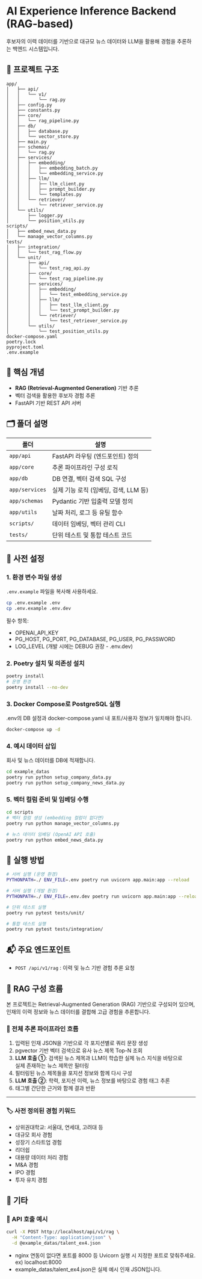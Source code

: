 # AI Experience Inference Backend (RAG-based)
후보자의 이력 데이터를 기반으로 대규모 뉴스 데이터와 LLM을 활용해 경험을 추론하는 백엔드 시스템입니다.

## 📁 프로젝트 구조
```
app/
│   ├── api/
│   │   └── v1/
│   │       └── rag.py
│   ├── config.py
│   ├── constants.py
│   ├── core/
│   │   └── rag_pipeline.py
│   ├── db/
│   │   ├── database.py
│   │   └── vector_store.py
│   ├── main.py
│   ├── schemas/
│   │   └── rag.py
│   ├── services/
│   │   ├── embedding/
│   │   │   ├── embedding_batch.py
│   │   │   └── embedding_service.py
│   │   ├── llm/
│   │   │   ├── llm_client.py
│   │   │   ├── prompt_builder.py
│   │   │   └── templates.py
│   │   └── retriever/
│   │       └── retriever_service.py
│   └── utils/
│       ├── logger.py
│       └── position_utils.py
scripts/
│   ├── embed_news_data.py
│   └── manage_vector_columns.py
tests/
│   ├── integration/
│   │   └── test_rag_flow.py
│   └── unit/
│       ├── api/
│       │   └── test_rag_api.py
│       ├── core/
│       │   └── test_rag_pipeline.py
│       ├── services/
│       │   ├── embedding/
│       │   │   └── test_embedding_service.py
│       │   ├── llm/
│       │   │   ├── test_llm_client.py
│       │   │   └── test_prompt_builder.py
│       │   └── retriever/
│       │       └── test_retriever_service.py
│       └── utils/
│           └── test_position_utils.py
docker-compose.yaml
poetry.lock
pyproject.toml
.env.example
```

## 🧠 핵심 개념

- **RAG (Retrieval-Augmented Generation)** 기반 추론
- 벡터 검색을 활용한 후보자 경험 추론
- FastAPI 기반 REST API 서버

## 🗂️ 폴더 설명

| 폴더 | 설명 |
|------|------|
| `app/api` | FastAPI 라우팅 (엔드포인트) 정의 |
| `app/core` | 추론 파이프라인 구성 로직 |
| `app/db` | DB 연결, 벡터 검색 SQL 구성 |
| `app/services` | 실제 기능 로직 (임베딩, 검색, LLM 등) |
| `app/schemas` | Pydantic 기반 입출력 모델 정의 |
| `app/utils` | 날짜 처리, 로그 등 유틸 함수 |
| `scripts/` | 데이터 임베딩, 벡터 관리 CLI |
| `tests/` | 단위 테스트 및 통합 테스트 코드 |

## 🔧 사전 설정

### 1. 환경 변수 파일 생성
`.env.example` 파일을 복사해 사용하세요.

```bash
cp .env.example .env
cp .env.example .env.dev
```
필수 항목:
- OPENAI_API_KEY
- PG_HOST, PG_PORT, PG_DATABASE, PG_USER, PG_PASSWORD
- LOG_LEVEL (개발 시에는 DEBUG 권장 - .env.dev)

### 2. Poetry 설치 및 의존성 설치
```bash
poetry install
# 운영 환경
poetry install --no-dev
```

### 3. Docker Compose로 PostgreSQL 실행
.env의 DB 설정과 docker-compose.yaml 내 포트/사용자 정보가 일치해야 합니다.
```bash
docker-compose up -d
```

### 4. 예시 데이터 삽입
회사 및 뉴스 데이터를 DB에 적재합니다.
```bash
cd example_datas
poetry run python setup_company_data.py
poetry run python setup_company_news_data.py
```

### 5. 벡터 컬럼 준비 및 임베딩 수행
```bash
cd scripts
# 벡터 컬럼 생성 (embedding 컬럼이 없다면)
poetry run python manage_vector_columns.py

# 뉴스 데이터 임베딩 (OpenAI API 호출)
poetry run python embed_news_data.py
```

## 🚀 실행 방법

```bash
# 서버 실행 (운영 환경)
PYTHONPATH=./ ENV_FILE=.env poetry run uvicorn app.main:app --reload

# 서버 실행 (개발 환경)
PYTHONPATH=./ ENV_FILE=.env.dev poetry run uvicorn app.main:app --reload

# 단위 테스트 실행
poetry run pytest tests/unit/

# 통합 테스트 실행
poetry run pytest tests/integration/
```

## 📬 주요 엔드포인트

- `POST /api/v1/rag` : 이력 및 뉴스 기반 경험 추론 요청

## 📌 RAG 구성 흐름

본 프로젝트는 Retrieval-Augmented Generation (RAG) 기반으로 구성되어 있으며,  
인재의 이력 정보와 뉴스 데이터를 결합해 고급 경험을 추론합니다.

### 🔄 전체 추론 파이프라인 흐름

1. 입력된 인재 JSON을 기반으로 각 포지션별로 쿼리 문장 생성
2. pgvector 기반 벡터 검색으로 유사 뉴스 제목 Top-N 조회
3. **LLM 호출 ①**: 검색된 뉴스 제목과 LLM이 학습한 실제 뉴스 지식을 바탕으로  
   실제 존재하는 뉴스 제목만 필터링  
4. 필터링된 뉴스 제목들을 포지션 정보와 함께 다시 구성
5. **LLM 호출 ②**: 학력, 포지션 이력, 뉴스 정보를 바탕으로 경험 태그 추론
6. 태그별 간단한 근거와 함께 결과 반환

---

### 🏷️ 사전 정의된 경험 키워드

- 상위권대학교: 서울대, 연세대, 고려대 등
- 대규모 회사 경험
- 성장기 스타트업 경험
- 리더쉽
- 대용량 데이터 처리 경험
- M&A 경험
- IPO 경험
- 투자 유치 경험

## 💬 기타
### 📡 API 호출 예시
```bash
curl -X POST http://localhost/api/v1/rag \
  -H "Content-Type: application/json" \
  -d @example_datas/talent_ex4.json
```
- nginx 연동이 없다면 포트를 8000 등 Uvicorn 실행 시 지정한 포트로 맞춰주세요. ex) localhost:8000
- example_datas/talent_ex4.json은 실제 예시 인재 JSON입니다.